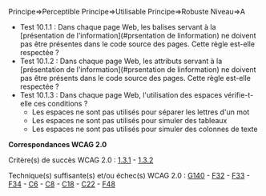 Principe=>Perceptible
Principe=>Utilisable
Principe=>Robuste
Niveau=>A

*   Test 10.1.1 : Dans chaque page Web, les balises servant à la [présentation de l'information](#prsentation de linformation) ne doivent pas être présentes dans le code source des pages. Cette règle est-elle respectée ?
*   Test 10.1.2 : Dans chaque page Web, les attributs servant à la [présentation de l'information](#prsentation de linformation) ne doivent pas être présents dans le code source des pages. Cette règle est-elle respectée ?
*   Test 10.1.3 : Dans chaque page Web, l'utilisation des espaces vérifie-t-elle ces conditions ?
    *   Les espaces ne sont pas utilisés pour séparer les lettres d'un mot
    *   Les espaces ne sont pas utilisés pour simuler des tableaux
    *   Les espaces ne sont pas utilisés pour simuler des colonnes de texte

**Correspondances WCAG 2.0**

Critère(s) de succès WCAG 2.0 : [1.3.1](http://www.w3.org/Translations/WCAG20-fr/#content-structure-separation-programmatic) - [1.3.2](http://www.w3.org/Translations/WCAG20-fr/#content-structure-separation-sequence)

Technique(s) suffisante(s) et/ou échec(s) WCAG 2.0 : [G140](http://www.w3.org/TR/WCAG-TECHS/G140.html) - [F32](http://www.w3.org/TR/WCAG-TECHS/F32.html) - [F33](http://www.w3.org/TR/WCAG-TECHS/F33.html) - [F34](http://www.w3.org/TR/WCAG-TECHS/F34.html) - [C6](http://www.w3.org/TR/WCAG-TECHS/C6.html) - [C8](http://www.w3.org/TR/WCAG-TECHS/C8.html) - [C18](http://www.w3.org/TR/WCAG-TECHS/C18.html) - [C22](http://www.w3.org/TR/WCAG-TECHS/C22.html) - [F48](http://www.w3.org/TR/WCAG-TECHS/F48.html)
